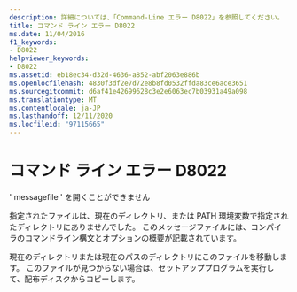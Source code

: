 ```yaml
---
description: 詳細については、「Command-Line エラー D8022」を参照してください。
title: コマンド ライン エラー D8022
ms.date: 11/04/2016
f1_keywords:
- D8022
helpviewer_keywords:
- D8022
ms.assetid: eb18ec34-d32d-4636-a852-abf2063e886b
ms.openlocfilehash: 4830f3df2e7d72e8b8fd0532ffda83ce6ace3651
ms.sourcegitcommit: d6af41e42699628c3e2e6063ec7b03931a49a098
ms.translationtype: MT
ms.contentlocale: ja-JP
ms.lasthandoff: 12/11/2020
ms.locfileid: "97115665"
---
```

# <a name="command-line-error-d8022"></a>コマンド ライン エラー D8022

' messagefile ' を開くことができません

指定されたファイルは、現在のディレクトリ、または PATH 環境変数で指定されたディレクトリにありませんでした。 このメッセージファイルには、コンパイラのコマンドライン構文とオプションの概要が記載されています。

現在のディレクトリまたは現在のパスのディレクトリにこのファイルを移動します。 このファイルが見つからない場合は、セットアッププログラムを実行して、配布ディスクからコピーします。
